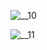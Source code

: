 ![__10](https://github.com/user-attachments/assets/d35ea4f7-3659-4420-a24a-9fa02a8392bb)

![__11](https://github.com/user-attachments/assets/59f84d81-75e6-4cdf-9e3a-cde5ff098253)
